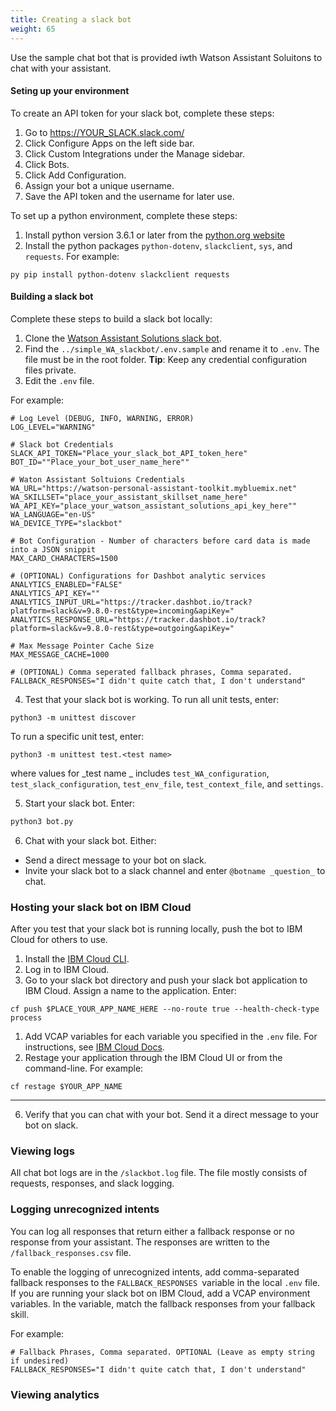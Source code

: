 ```yaml
---
title: Creating a slack bot
weight: 65
---
```

Use the sample chat bot that is provided iwth Watson Assistant Soluitons to chat with your assistant.

#### Seting up your environment

To create an API token for your slack bot, complete these steps:

1. Go to https://YOUR_SLACK.slack.com/
2. Click Configure Apps on the left side bar.
3. Click Custom Integrations under the Manage sidebar.
4. Click Bots.
5. Click Add Configuration.
6. Assign your bot a unique username.
7. Save the API token and the username for later use.

To set up a python environment, complete these steps:
1. Install python version 3.6.1 or later from the [python.org website](http://www.python.org/download/)
2. Install the python packages `python-dotenv`, `slackclient`, `sys`, and `requests`. For example:

```
py pip install python-dotenv slackclient requests

```

#### Building a slack bot

Complete these steps to build a slack bot locally:

1. Clone the [Watson Assistant Solutions slack bot](https://github.com/Watson-Personal-Assistant/simple_WA_slackbot).
2. Find the `../simple_WA_slackbot/.env.sample` and rename it to `.env`.  The file must be in the root folder. **Tip**: Keep any credential configuration files private.
3. Edit the `.env` file.  

For example:

```
# Log Level (DEBUG, INFO, WARNING, ERROR)
LOG_LEVEL="WARNING"

# Slack bot Credentials
SLACK_API_TOKEN="Place_your_slack_bot_API_token_here"
BOT_ID=""Place_your_bot_user_name_here""

# Waton Assistant Soltuions Credentials
WA_URL="https://watson-personal-assistant-toolkit.mybluemix.net"
WA_SKILLSET="place_your_assistant_skillset_name_here"
WA_API_KEY="place_your_watson_assistant_solutions_api_key_here""
WA_LANGUAGE="en-US"
WA_DEVICE_TYPE="slackbot"

# Bot Configuration - Number of characters before card data is made into a JSON snippit
MAX_CARD_CHARACTERS=1500

# (OPTIONAL) Configurations for Dashbot analytic services 
ANALYTICS_ENABLED="FALSE"
ANALYTICS_API_KEY=""
ANALYTICS_INPUT_URL="https://tracker.dashbot.io/track?platform=slack&v=9.8.0-rest&type=incoming&apiKey="
ANALYTICS_RESPONSE_URL="https://tracker.dashbot.io/track?platform=slack&v=9.8.0-rest&type=outgoing&apiKey="

# Max Message Pointer Cache Size
MAX_MESSAGE_CACHE=1000

# (OPTIONAL) Comma seperated fallback phrases, Comma separated. 
FALLBACK_RESPONSES="I didn't quite catch that, I don't understand"

```

4. Test that your slack bot is working. To run all unit tests, enter:

```
python3 -m unittest discover

```
To run a specific unit test, enter:

```
python3 -m unittest test.<test name> 

```
where values for _test name _ includes `test_WA_configuration`, `test_slack_configuration`, `test_env_file`, `test_context_file`, and `settings`. 


5. Start your slack bot. Enter:

```sh
python3 bot.py
```

6. Chat with your slack bot. Either:
- Send a direct message to your bot on slack.
- Invite your slack bot to a slack channel and enter `@botname _question_` to chat.  

### Hosting your slack bot on IBM Cloud

After you test that your slack bot is running locally, push the bot to IBM Cloud for others to use.

1. Install the [IBM Cloud CLI](https://console.bluemix.net/docs/cli/index.html#cli).
2. Log in to IBM Cloud.
3.  Go to your slack bot directory and push your slack bot application to IBM Cloud.  Assign a name to the application. Enter:

```
cf push $PLACE_YOUR_APP_NAME_HERE --no-route true --health-check-type process
```

1.  Add VCAP variables for each variable you specified in the `.env` file. For instructions, see [IBM Cloud Docs](https://console.ng.bluemix.net/docs/manageapps/depapps.html#ud_env).
2. Restage your application through the IBM Cloud UI or from the command-line.  For example:

```
cf restage $YOUR_APP_NAME
```
---
6. Verify that you can chat with your bot. Send it a direct message to your bot on slack.

### Viewing logs

All chat bot logs are in the `/slackbot.log` file. The file mostly consists of requests, responses, and slack logging.

### Logging unrecognized intents

You can log all responses that return either a fallback response or no response from your assistant.  The responses are written to the `/fallback_responses.csv` file.

To enable the logging of unrecognized intents, add comma-separated fallback responses to the `FALLBACK_RESPONSES `variable in the local `.env` file.  If you are running your slack bot on IBM Cloud, add a  VCAP environment variables.  In the variable, match the fallback responses from your fallback skill.  

For example:

```
# Fallback Phrases, Comma separated. OPTIONAL (Leave as empty string if undesired)
FALLBACK_RESPONSES="I didn't quite catch that, I don't understand"
```

### Viewing analytics

